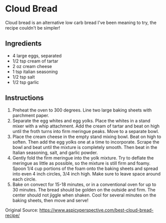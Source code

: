 # Cloud Bread

Cloud bread is an alternative low carb bread I've been meaning to try, the recipe couldn't be simpler!

## Ingredients

* 4 large eggs, separated
* 1/2 tsp cream of tartar
* 2 oz cream cheese
* 1 tsp italian seasoning
* 1/2 tsp salt
* 1/2 tsp garlic

## Instructions

1. Preheat the oven to 300 degrees. Line two large baking sheets with parchment paper.
2. Separate the egg whites and egg yolks. Place the whites in a stand mixer with a whip attachment. Add the cream of tartar and beat on high until the froth turns into firm meringue peaks. Move to a separate bowl.
3. Place the cream cheese in the empty stand mixing bowl. Beat on high to soften. Then add the egg yolks one at a time to incorporate. Scrape the bowl and beat until the mixture is completely smooth. Then beat in the Italian seasoning, salt, and garlic powder.
4. Gently fold the firm meringue into the yolk mixture. Try to deflate the meringue as little as possible, so the mixture is still firm and foamy. Spoon 1/4 cup portions of the foam onto the baking sheets and spread into even 4 inch circles, 3/4 inch high. Make sure to leave space around each circle.
5. Bake on convect for 15-18 minutes, or in a conventional oven for up to 30 minutes. The bread should be golden on the outside and firm. The center should not jiggle when shaken. Cool for several minutes on the baking sheets, then move and serve!

Original Source: https://www.aspicyperspective.com/best-cloud-bread-recipe/
